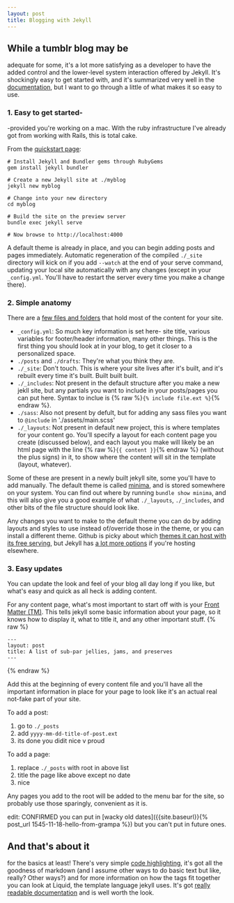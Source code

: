 ```yaml
---
layout: post
title: Blogging with Jekyll
---
```


## While a tumblr blog may be 

adequate for some, it's a lot more satisfying as a developer to have the added control and the lower-level system interaction offered by Jekyll. It's shockingly easy to get started with, and it's summarized very well in the [documentation](https://jekyllrb.com/docs/quickstart/), but I want to go through a little of what makes it so easy to use. 


### 1. Easy to get started-
-provided you're working on a mac. With the ruby infrastructure I've already got from working with Rails, this is total cake. 

From the [quickstart page](https://jekyllrb.com/docs/quickstart/):
```
# Install Jekyll and Bundler gems through RubyGems
gem install jekyll bundler

# Create a new Jekyll site at ./myblog
jekyll new myblog

# Change into your new directory
cd myblog

# Build the site on the preview server
bundle exec jekyll serve

# Now browse to http://localhost:4000
```

A default theme is already in place, and you can begin adding posts and pages immediately. Automatic regeneration of the compiled `./_site` directory will kick on if you add `--watch` at the end of your serve command, updating your local site automatically with any changes (except in your `_config.yml`. You'll have to restart the server every time you make a change there).

### 2. Simple anatomy
There are a [few files and folders](https://jekyllrb.com/docs/structure/) that hold most of the content for your site. 

- `_config.yml`: So much key information is set here- site title, various variables for footer/header information, many other things. This is the first thing you should look at in your blog, to get it closer to a personalized space.
- `./posts` and `./drafts`: They're what you think they are.
- `./_site`: Don't touch. This is where your site lives after it's built, and it's rebuilt every time it's built. Built built built.
- `./_includes`: Not present in the default structure after you make a new jekll site, but any partials you want to include in your posts/pages you can put here. Syntax to inclue is {% raw %}`{% include file.ext %}`{% endraw %}.
- `./sass`: Also not present by defult, but for adding any sass files you want to `@include` in './assets/main.scss'
- `./_layouts`: Not present in default new project, this is where templates for your content go. You'll specify a layout for each content page you create (discussed below), and each layout you make will likely be an html page with the line {% raw %}`{{ content }}`{% endraw %} (without the plus signs) in it, to show where the content will sit in the template (layout, whatever). 

Some of these are present in a newly built jekyll site, some you'll have to add manually. The default theme is called [minima](https://github.com/jekyll/minima), and is stored somewhere on your system. You can find out where by running `bundle show minima`, and this will also give you a good example of what `./_layouts`, `./_includes`, and other bits of the file structure should look like. 

Any changes you want to make to the default theme you can do by adding layouts and styles to use instead of/override those in the theme, or you can install a different theme. Github is picky about which [themes it can host with its free serving](https://pages.github.com/themes/), but Jekyll has [a lot more options](http://jekyllthemes.org/) if you're hosting elsewhere. 

### 3. Easy updates
You can update the look and feel of your blog all day long if you like, but what's easy and quick as all heck is adding content. 

For any content page, what's most important to start off with is your [Front Matter (TM)](https://jekyllrb.com/docs/frontmatter/). This tells jekyll some basic information about your page, so it knows how to display it, what to title it, and any other important stuff.
{% raw %}
```
---
layout: post
title: A list of sub-par jellies, jams, and preserves
---
```
{% endraw %}

Add this at the beginning of every content file and you'll have all the important information in place for your page to look like it's an actual real not-fake part of your site. 

To add a post:
1. go to `./_posts`
2. add `yyyy-mm-dd-title-of-post.ext`
3. its done you didit nice v proud

To add a page:
1. replace `./_posts` with root in above list
2. title the page like above except no date
3. nice

Any pages you add to the root will be added to the menu bar for the site, so probably use those sparingly, convenient as it is. 

edit: CONFIRMED you can put in [wacky old dates]({{site.baseurl}}{% post_url 1545-11-18-hello-from-grampa %}) but you can't put in future ones. 


## And that's about it
for the basics at least! There's very simple [code highlighting](https://jekyllrb.com/docs/templates/#code-snippet-highlighting), it's got all the goodness of markdown (and I assume other ways to do basic text but like, really? Other ways?) and for more information on how the tags fit together you can look at Liquid, the template language jekyll uses. It's got [really readable documentation](https://shopify.github.io/liquid/) and is well worth the look. 

